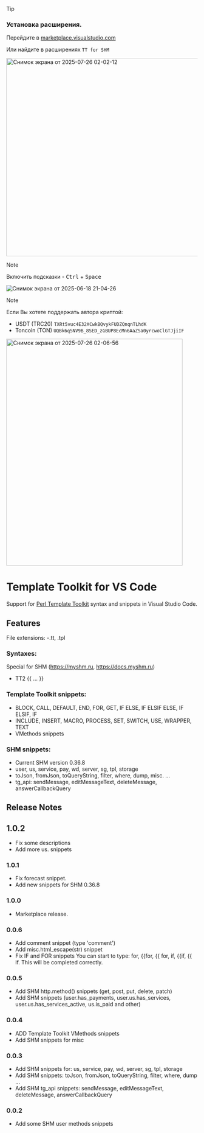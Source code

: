 > [!TIP]
> ### Установка расширения.
> 
> Перейдите в [marketplace.visualstudio.com](https://marketplace.visualstudio.com/items?itemName=RomanT38.tt-for-shm)
> 
> Или найдите в расширениях `TT for SHM`
>
> <img width="848" height="521" alt="Снимок экрана от 2025-07-26 02-02-12" src="https://github.com/user-attachments/assets/07216711-03d5-422a-bae6-066b00c3427b" />

  
> [!NOTE]
>Включить подсказки - <kbd>Ctrl</kbd> + <kbd>Space</kbd>

![Снимок экрана от 2025-06-18 21-04-26](https://github.com/user-attachments/assets/d54bef9d-8166-484c-9de9-649357c379c7)

> [!NOTE]
>Если Вы хотете поддержать автора криптой:
> 
>- USDT (TRC20) `TXRt5vuc4E32XCwkBQvykFUDZQnqnTLhdK`
>- Toncoin (TON) `UQBk6qSNV9B_8SED_zGBUP8EcMn6AaZSa0yrcwoClGTJjiIF`

<img width="464" height="596" alt="Снимок экрана от 2025-07-26 02-06-56" src="https://github.com/user-attachments/assets/95a74698-37e5-42ba-86ba-70268da66086" />



# Template Toolkit for VS Code

Support for [Perl Template Toolkit](http://www.template-toolkit.org/index.html) syntax and snippets in Visual Studio Code.
## Features
File extensions:
-.tt, .tpl

### Syntaxes:
Special for SHM (https://myshm.ru, https://docs.myshm.ru)
- TT2 {{ ... }}

### Template Toolkit snippets:
- BLOCK, CALL, DEFAULT, END, FOR, GET, IF ELSE, IF ELSIF ELSE, IF ELSIF, IF
- INCLUDE, INSERT, MACRO, PROCESS, SET, SWITCH, USE, WRAPPER, TEXT
- VMethods snippets

### SHM snippets:
- Current SHM version 0.36.8
- user, us, service, pay, wd, server, sg, tpl, storage
- toJson, fromJson, toQueryString, filter, where, dump, misc. ...
- tg_api: sendMessage, editMessageText, deleteMessage, answerCallbackQuery

## Release Notes
## 1.0.2
- Fix some descriptions
- Add more us. snippets
### 1.0.1
- Fix forecast snippet.
- Add new snippets for SHM 0.36.8
### 1.0.0
- Marketplace release.

### 0.0.6
- Add comment snippet (type 'comment')
- Add misc.html_escape(str) snippet
- Fix IF and FOR snippets
  You can start to type: for, {{for, {{ for, if, {{if, {{ if. This will be completed correctly.

### 0.0.5
- Add SHM http.method() snippets (get, post, put, delete, patch)
- Add SHM snippets (user.has_payments, user.us.has_services, user.us.has_services_active, us.is_paid and other)

### 0.0.4
- ADD Template Toolkit VMethods snippets
- Add SHM snippets for misc

### 0.0.3
- Add SHM snippets for: us, service, pay, wd, server, sg, tpl, storage
- Add SHM snippets: toJson, fromJson, toQueryString, filter, where, dump ...
- Add SHM tg_api snippets: sendMessage, editMessageText, deleteMessage, answerCallbackQuery

### 0.0.2
- Add some SHM user methods snippets

